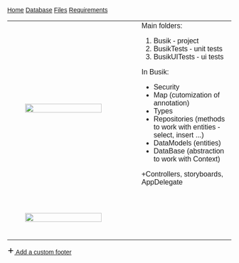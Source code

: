 <!DOCTYPE html>
<html>
<head>
<meta name="viewport" content="width=device-width, initial-scale=1">
<style>
body {
  margin: 0;
  font-family: Arial, Helvetica, sans-serif;
}

.topnav {
  overflow: hidden;
  background-color: #333;
}

.topnav a {
  float: left;
  color: #f2f2f2;
  text-align: center;
  padding: 30px 36px;
  text-decoration: none;
  font-size: 17px;
}

.topnav a:hover {
  background-color: #ddd;
  color: black;
}

.topnav a.active {
  background-color: #38cc33;
  color: white;
}
</style>
</head>
<body>

<div class="topnav">
  <a href="index.html">Home</a>
  <a href="database.html">Database</a>
  <a class="active" href="file_giagram.html">Files</a>
  <a href="requirements.html">Requirements</a>
</div>
  
<div data-view-component="true" class="Layout-main">          <div id="wiki-body" class="gollum-markdown-content">
  <div class="markdown-body">
    <table role="table">
<tbody><tr>
<td width="50%" style="padding: 40px 40px 40px 40px;"><img src="https://user-images.githubusercontent.com/75540967/173224649-853e3131-e358-4a95-b1db-502876f2246e.png" width="100%"></td>
<td width="50%" style="padding-left: 50px;"> 
Main folders:
<ol>
<li>Busik - project</li>
<li>BusikTests - unit tests</li>
<li>BusikUITests - ui tests</li>
</ol>
<p>In Busik:</p>
<ul>
<li>Security</li>
<li>Map (cutomization of annotation)</li>
<li>Types</li>
<li>Repositories (methods to work with entities - select, insert ...)</li>
<li>DataModels (entities)</li>
<li>DataBase (abstraction to work with Context)</li>
</ul>
<p>+Controllers, storyboards, AppDelegate</p>
</td>
</tr>
<tr>
<td width="50%" style="padding: 40px 40px 40px 40px;"><img src="https://user-images.githubusercontent.com/75540967/173224656-925b4ad5-9460-498c-bb31-3a326df80084.png" width="100%"></td>
<td width="50%"></td>
</tr>
</tbody></table>

  </div>

  <div id="wiki-footer" class="mt-5 Link--muted wiki-footer">
    <a class="d-block p-3 Link--muted text-center border border-dashed rounded-2" href="/fpmi-tp2022/labrabota10t1-dreamsteam/wiki/_new?wiki%5Bname%5D=_Footer">
      <svg aria-hidden="true" height="16" viewBox="0 0 16 16" version="1.1" width="16" data-view-component="true" class="octicon octicon-plus mr-1">
<path fill-rule="evenodd" d="M7.75 2a.75.75 0 01.75.75V7h4.25a.75.75 0 110 1.5H8.5v4.25a.75.75 0 11-1.5 0V8.5H2.75a.75.75 0 010-1.5H7V2.75A.75.75 0 017.75 2z"></path>
</svg> Add a custom footer
</a>              </div>
</div>
</div>

</body>
</html>

